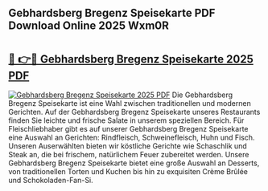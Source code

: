 ## Gebhardsberg Bregenz Speisekarte PDF Download Online 2025 Wxm0R

# <h2><a href="http://gcdksow.nevu.top/?p=Gebhardsberg+Bregenz+Speisekarte">🔗 👉🔴 Gebhardsberg Bregenz Speisekarte 2025 PDF</a></h2>

[![Gebhardsberg Bregenz Speisekarte 2025 PDF](https://i.imgur.com/dBaPXMq.png)](http://gcdksow.nevu.top/?p=Gebhardsberg+Bregenz+Speisekarte)
Die Gebhardsberg Bregenz Speisekarte ist eine Wahl zwischen traditionellen und modernen Gerichten. Auf der Gebhardsberg Bregenz Speisekarte unseres Restaurants finden Sie leichte und frische Salate in unserem speziellen Bereich. Für Fleischliebhaber gibt es auf unserer Gebhardsberg Bregenz Speisekarte eine Auswahl an Gerichten: Rindfleisch, Schweinefleisch, Huhn und Fisch. Unseren Auserwählten bieten wir köstliche Gerichte wie Schaschlik und Steak an, die bei frischem, natürlichem Feuer zubereitet werden. Unsere Gebhardsberg Bregenz Speisekarte bietet eine große Auswahl an Desserts, von traditionellen Torten und Kuchen bis hin zu exquisiten Crème Brûlée und Schokoladen-Fan-Si.
